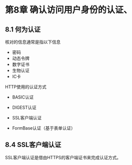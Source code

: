 # 第8章 确认访问用户身份的认证、

## 8.1 何为认证

核对的信息通常是指以下信息

- 密码
- 动态令牌
- 数字证书
- 生物认证
- IC卡

HTTP使用的认证方式

- BASIC认证

- DIGEST认证

- SSL客户端认证

- FormBase认证（基于表单认证）


## 8.4 SSL客户端认证

SSL客户端认证是借由HTTPS的客户端证书来完成认证方式。
